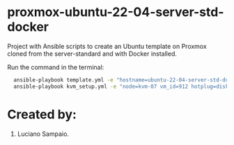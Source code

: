 # proxmox-ubuntu-22-04-server-std-docker
Project with Ansible scripts to create an Ubuntu template on Proxmox cloned from the server-standard and with Docker installed.

Run the command in the terminal:
```bash
  ansible-playbook template.yml -e "hostname=ubuntu-22-04-server-std-docker"
  ansible-playbook kvm_setup.yml -e "node=kvm-07 vm_id=912 hotplug=disk,network,cpu storage_pool=Ceph_Gold"
```

# Created by:

1. Luciano Sampaio.
